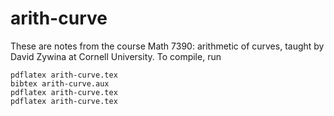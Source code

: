 arith-curve
====

These are notes from the course Math 7390: arithmetic of curves, taught 
by David Zywina at Cornell University. To compile, run 

    pdflatex arith-curve.tex
    bibtex arith-curve.aux
    pdflatex arith-curve.tex
    pdflatex arith-curve.tex
  
